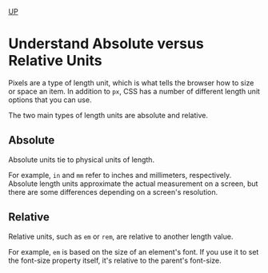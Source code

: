 [UP](./index.md)

# Understand Absolute versus Relative Units
Pixels are a type of length unit, which is what tells the browser how to size or space an item. In addition to `px`, CSS has a number of different length unit options that you can use.

The two main types of length units are absolute and relative. 

## Absolute 
Absolute units tie to physical units of length.  

For example, `in` and `mm` refer to inches and millimeters, respectively. Absolute length units approximate the actual measurement on a screen, but there are some differences depending on a screen's resolution.

## Relative 
Relative units, such as `em` or `rem`, are relative to another length value.  

For example, `em` is based on the size of an element's font. If you use it to set the font-size property itself, it's relative to the parent's font-size.
